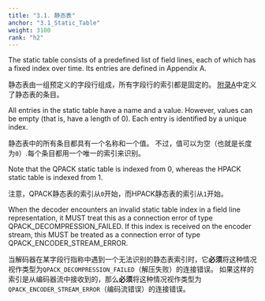 ```yaml
---
title: "3.1. 静态表"
anchor: "3.1_Static_Table"
weight: 3100
rank: "h2"
---
```


The static table consists of a predefined list of field lines, each of which has a fixed index over time. Its entries are defined in Appendix A.

静态表由一组预定义的字段行组成，所有字段行的索引都是固定的。
[附录A](#Appendix_A_Static_Table)中定义了静态表的条目。

All entries in the static table have a name and a value. However, values can be empty (that is, have a length of 0). Each entry is identified by a unique index.

静态表中的所有条目都具有一个名称和一个值。
不过，值可以为空（也就是长度为`0`）.每个条目都用一个唯一的索引来识别。

Note that the QPACK static table is indexed from 0, whereas the HPACK static table is indexed from 1.

注意，QPACK静态表的索引从`0`开始，而HPACK静态表的索引从`1`开始。

When the decoder encounters an invalid static table index in a field line representation, it MUST treat this as a connection error of type QPACK_DECOMPRESSION_FAILED. If this index is received on the encoder stream, this MUST be treated as a connection error of type QPACK_ENCODER_STREAM_ERROR.

当解码器在某字段行指称中遇到一个无法识别的静态表索引时，它**必须**将这种情况视作类型为`QPACK_DECOMPRESSION_FAILED`（解压失败）的连接错误。
如果这样的索引是从编码器流中接收到的，那么**必须**将这种情况视作类型为`QPACK_ENCODER_STREAM_ERROR`（编码流错误）的连接错误。
